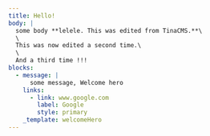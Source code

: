 ```yaml
---
title: Hello!
body: |
  some body **lelele. This was edited from TinaCMS.**\
  \
  This was now edited a second time.\
  \
  And a third time !!!
blocks:
  - message: |
      some message, Welcome hero
    links:
      - link: www.google.com
        label: Google
        style: primary
    _template: welcomeHero
---
```


